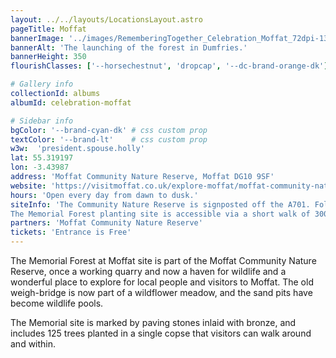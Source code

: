 ```yaml
---
layout: ../../layouts/LocationsLayout.astro
pageTitle: Moffat
bannerImage: '../images/RememberingTogether_Celebration_Moffat_72dpi-138.jpg'
bannerAlt: 'The launching of the forest in Dumfries.'
bannerHeight: 350
flourishClasses: ['--horsechestnut', 'dropcap', '--dc-brand-orange-dk']

# Gallery info
collectionId: albums
albumId: celebration-moffat

# Sidebar info
bgColor: '--brand-cyan-dk' # css custom prop
textColor: '--brand-lt'    # css custom prop
w3w:  'president.spouse.holly'
lat: 55.319197
lon: -3.43987
address: 'Moffat Community Nature Reserve, Moffat DG10 9SF'
website: 'https://visitmoffat.co.uk/explore-moffat/moffat-community-nature-reserve'
hours: 'Open every day from dawn to dusk.'
siteInfo: 'The Community Nature Reserve is signposted off the A701. Follow the brown signs for Community Nature Reserve from the A701, as you are driving between Moffat and the M74.<br><br>
The Memorial Forest planting site is accessible via a short walk of 300 metres (5-10 minutes) from the Nature Reserve car park. The ground is rough in some places. Those with access concerns can drive to the Memorial rather than walking along the access road. <br><br>To drive to the Memorial site: rather than parking in the car park, turn left just before the car park onto the access road. You will see a vehicle gate just ahead (please close the gate behind you). Drive straight for 2 minutes – the Memorial site will be on your right, and is marked by paving stones.'
partners: 'Moffat Community Nature Reserve'
tickets: 'Entrance is Free'
---
```


The Memorial Forest at Moffat site is part of the Moffat Community Nature Reserve, once a working quarry and now a haven for wildlife and a wonderful place to explore for local people and visitors to Moffat. The old weigh-bridge is now part of a wildflower meadow, and the sand pits have become wildlife pools.

The Memorial site is marked by paving stones inlaid with bronze, and includes 125 trees planted in a single copse that visitors can walk around and within.

<!-- <a class="link" href='../events/moffat'><b>See also: </b>Events at the Moffat site.</a> -->

